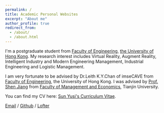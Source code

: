 ```yaml
---
permalink: /
title: Academic Personal Websites
excerpt: "About me"
author_profile: true
redirect_from: 
  - /about/
  - /about.html
---
```


I'm a postgraduate student from [Faculty of Engineering](https://engg.hku.hk/), [the University of Hong Kong](https://www.hku.hk/). My research interest includes Virtual Reality, Augment Reality, Intelligent Industry and Modern Engineering Management, Industrial Engineering and Logistic Management.

I am very fortunate to be advised by Dr.Leith K.Y.Chan of imseCAVE from [Faculty of Engineering](https://engg.hku.hk/), the University of Hong Kong. I was advised by [Prof. Shen Jiang](http://come.tju.edu.cn/info/1519/5630.htm) from [Faculty of Management and Economics](http://come.tju.edu.cn/), Tianjin University.

You can find my CV here: [Sun Yusi's Curriculum Vitae](../assets/Curriculum_Vitae.pdf).

[Email](mailto:u3605729@connect.hku.hk) / [Github](https://github.com/babychillie) / [Lofter](https://www.lofter.com/blog/mnali27)
